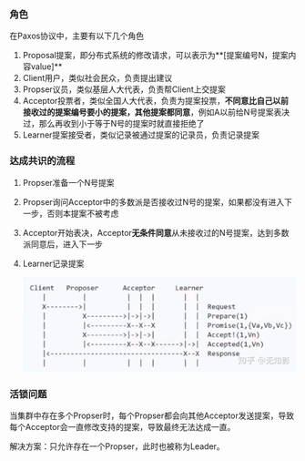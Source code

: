### 角色

在Paxos协议中，主要有以下几个角色

1. Proposal提案，即分布式系统的修改请求，可以表示为**[提案编号N，提案内容value]**
2. Client用户，类似社会民众，负责提出建议
3. Propser议员，类似基层人大代表，负责帮Client上交提案
4. Acceptor投票者，类似全国人大代表，负责为提案投票，**不同意比自己以前接收过的提案编号要小的提案，其他提案都同意**，例如A以前给N号提案表决过，那么再收到小于等于N号的提案时就直接拒绝了
5. Learner提案接受者，类似记录被通过提案的记录员，负责记录提案



### 达成共识的流程

1. Propser准备一个N号提案

2. Propser询问Acceptor中的多数派是否接收过N号的提案，如果都没有进入下一步，否则本提案不被考虑

3. Acceptor开始表决，Acceptor**无条件同意**从未接收过的N号提案，达到多数派同意后，进入下一步

4. Learner记录提案

   ![Paxos流程](./paxos步骤.jpg)

### 活锁问题

当集群中存在多个Propser时，每个Propser都会向其他Acceptor发送提案，导致每个Acceptor会一直修改支持的提案，导致最终无法达成一直。

解决方案：只允许存在一个Propser，此时也被称为Leader。


